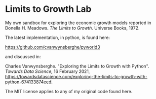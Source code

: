# Limits to Growth Lab
My own sandbox for exploring the economic growth models reported in Donella H. Meadows. _The Limits to Growth_. Universe Books, 1972.

The latest implementation, in python, is found here:

https://github.com/cvanwynsberghe/pyworld3

and discussed in:

Charles Vanwynsberghe. "Exploring the Limits to Growth with Python". _Towards Data Science_, 16 February 2021, https://towardsdatascience.com/exploring-the-limits-to-growth-with-python-674133874eed.

The MIT license applies to any of my original code found here.
